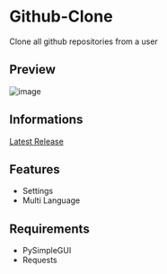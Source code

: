# Github-Clone
Clone all github repositories from a user

## Preview
![image](https://user-images.githubusercontent.com/38893379/188530830-02b00c88-a44b-4b57-8d8f-651e99f62528.png)

## Informations
<a href="https://github.com/Medronic/GithubClone/releases/latest">Latest Release</a>

## Features
- Settings
- Multi Language

## Requirements
- PySimpleGUI
- Requests
